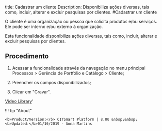 title: Cadastrar um cliente
Description: Disponibiliza ações diversas, tais como, incluir, alterar e excluir pesquisas por clientes.
#Cadastrar um cliente

O cliente é uma organização ou pessoa que solicita produtos e/ou serviços. Ele
pode ser interno e/ou externo à organização.

Esta funcionalidade disponibiliza ações diversas, tais como, incluir, alterar e
excluir pesquisas por clientes.

Procedimento
----------------

1.  Acessar a funcionalidade através da navegação no menu principal Processos \>
    Gerência de Portfólio e Catálogo \> Cliente;

2.  Preencher os campos disponibilizados;

3.  Clicar em "Gravar".


<i class='fa fa-youtube-play  fa-2x' style='color:#97ce17;vertical-align: middle;'> </i> [Video Library](https://www.youtube.com/playlist?list=PLB5qK2uzf2RPUBXWp7r7A0YUQY07qkSrO)'

!!! tip "About"

    <b>Product/Version:</b> CITSmart Platform | 8.00 &nbsp;&nbsp;
    <b>Updated:</b>01/16/2019 - Anna Martins
